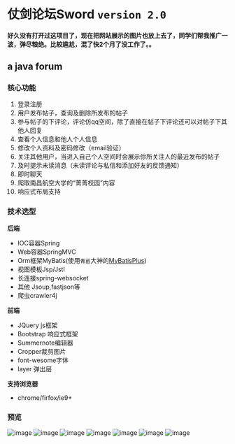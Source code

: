 # 仗剑论坛Sword `version 2.0`
#### 好久没有打开过这项目了，现在把网站展示的图片也放上去了，同学们帮我推广一波，弹尽粮绝。比较尴尬，混了快2个月了没工作了。。

## a java forum
### 核心功能
1. 登录注册
2. 用户发布帖子，查询及删除所发布的帖子
3. 参与帖子的下评论，评论仿qq空间，除了直接在帖子下评论还可以对帖子下其他人回复
4. 查看个人信息和他人个人信息
5. 修改个人资料及密码修改（email验证）
6. 关注其他用户，当进入自己个人空间时会展示你所关注人的最近发布的帖子
7. 及时提示未读消息（未读评论与私信和添加好友的反馈通知）
8. 即时聊天
9. 爬取南昌航空大学的“菁菁校园”内容
10. 响应式布局支持  
### 技术选型
**后端**  
- IOC容器Spring
- Web容器SpringMVC
- Orm框架MyBatis(使用`青苗`大神的[MyBatisPlus](http://mp.baomidou.com/#/))
- 视图模板Jsp/Jstl
- 长连接spring-websocket
- 其他 Jsoup,fastjson等
- 爬虫crawler4j 

**前端**   
- JQuery js框架
- Bootstrap 响应式框架
- Summernote编辑器
- Cropper裁剪图片
- font-wesome字体
- layer 弹出层 

**支持浏览器**
- chrome/firfox/ie9+
### 预览
![image](https://github.com/forTribeforXuanmo/sword-forum/blob/master/%E5%8D%B3%E6%97%B6%E8%81%8A%E5%A4%A9.png)
![image](https://github.com/forTribeforXuanmo/sword-forum/blob/master/%E5%90%8E%E5%8F%B0%E7%99%BB%E5%BD%95.png)
![image](https://github.com/forTribeforXuanmo/sword-forum/blob/master/%E5%90%8E%E5%8F%B0%E9%A6%96%E9%A1%B5.png)
![image](https://github.com/forTribeforXuanmo/sword-forum/blob/master/%E6%94%B9%E5%AF%86%E7%A0%81%E9%82%AE%E4%BB%B6%E9%AA%8C%E8%AF%81%E7%A0%81%E9%AA%8C%E8%AF%81.png)
![image](https://github.com/forTribeforXuanmo/sword-forum/blob/master/%E8%AE%BA%E5%9D%9B%E6%A8%A1%E5%9D%97.png)
![image](https://github.com/forTribeforXuanmo/sword-forum/blob/master/%E5%B8%96%E5%AD%90%E5%86%85%E5%AE%B9.png)
![image](https://github.com/forTribeforXuanmo/sword-forum/blob/master/%E6%88%91%E7%9A%84%E8%B5%84%E6%96%99.png)
